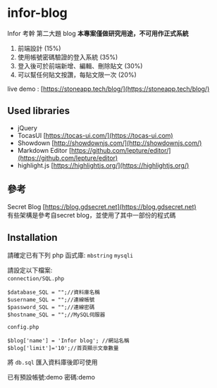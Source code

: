 # infor-blog

Infor 考幹 第二大題 blog **本專案僅做研究用途，不可用作正式系統**

1. 前端設計 (15%)
2. 使用帳號密碼驗證的登入系統 (35%)
3. 登入後可於前端新增、編輯、刪除貼文 (30%)
4. 可以幫任何貼文按讚，每貼文限一次 (20%)

live demo : [https://stoneapp.tech/blog/](https://stoneapp.tech/blog/)

## Used libraries

* jQuery
* TocasUI [https://tocas-ui.com/](https://tocas-ui.com)
* Showdown [http://showdownjs.com/](http://showdownjs.com/)
* Markdown Editor [https://github.com/lepture/editor/](https://github.com/lepture/editor)
* highlight.js [https://highlightjs.org/](https://highlightjs.org/)

## 參考
Secret Blog [https://blog.gdsecret.net](https://blog.gdsecret.net)  
有些架構是參考自secret blog，並使用了其中一部份的程式碼

## Installation

請確定已有下列 php 函式庫: `mbstring` `mysqli`

請設定以下檔案:  
`connection/SQL.php`  
```
$database_SQL = "";//資料庫名稱
$username_SQL = "";//連線帳號
$password_SQL = "";//連線密碼
$hostname_SQL = "";//MySQL伺服器
```
`config.php`  
```
$blog['name'] = 'Infor blog'; //網站名稱
$blog['limit']='10';//首頁顯示文章數量
```
將 `db.sql` 匯入資料庫後即可使用  

已有預設帳號:demo 密碼:demo
